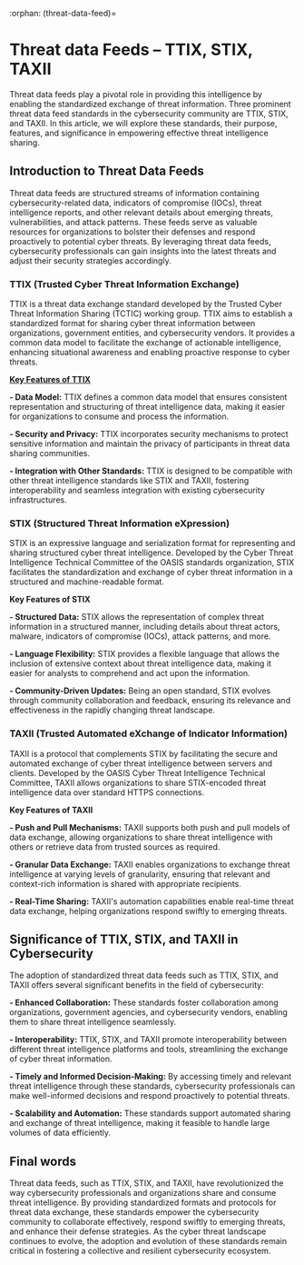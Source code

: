 :orphan:
(threat-data-feed)=

# Threat data Feeds – TTIX, STIX, TAXII

Threat data feeds play a pivotal role in providing this intelligence by enabling the standardized exchange of threat information. Three prominent threat data feed standards in the cybersecurity community are TTIX, STIX, and TAXII. In this article, we will explore these standards, their purpose, features, and significance in empowering effective threat intelligence sharing.

## Introduction to Threat Data Feeds

Threat data feeds are structured streams of information containing cybersecurity-related data, indicators of compromise (IOCs), threat intelligence reports, and other relevant details about emerging threats, vulnerabilities, and attack patterns. These feeds serve as valuable resources for organizations to bolster their defenses and respond proactively to potential cyber threats. By leveraging threat data feeds, cybersecurity professionals can gain insights into the latest threats and adjust their security strategies accordingly.

### TTIX (Trusted Cyber Threat Information Exchange)

TTIX is a threat data exchange standard developed by the Trusted Cyber Threat Information Sharing (TCTIC) working group. TTIX aims to establish a standardized format for sharing cyber threat information between organizations, government entities, and cybersecurity vendors. It provides a common data model to facilitate the exchange of actionable intelligence, enhancing situational awareness and enabling proactive response to cyber threats.

**<u>Key Features of TTIX</u>**

**- Data Model:** TTIX defines a common data model that ensures consistent representation and structuring of threat intelligence data, making it easier for organizations to consume and process the information.
  
**- Security and Privacy:** TTIX incorporates security mechanisms to protect sensitive information and maintain the privacy of participants in threat data sharing communities.
  
**- Integration with Other Standards:** TTIX is designed to be compatible with other threat intelligence standards like STIX and TAXII, fostering interoperability and seamless integration with existing cybersecurity infrastructures.
  
### STIX (Structured Threat Information eXpression)

STIX is an expressive language and serialization format for representing and sharing structured cyber threat intelligence. Developed by the Cyber Threat Intelligence Technical Committee of the OASIS standards organization, STIX facilitates the standardization and exchange of cyber threat information in a structured and machine-readable format.

**</u>Key Features of STIX</u>**

**- Structured Data:** STIX allows the representation of complex threat information in a structured manner, including details about threat actors, malware, indicators of compromise (IOCs), attack patterns, and more.

**- Language Flexibility:** STIX provides a flexible language that allows the inclusion of extensive context about threat intelligence data, making it easier for analysts to comprehend and act upon the information.

**- Community-Driven Updates:** Being an open standard, STIX evolves through community collaboration and feedback, ensuring its relevance and effectiveness in the rapidly changing threat landscape.

### TAXII (Trusted Automated eXchange of Indicator Information)

TAXII is a protocol that complements STIX by facilitating the secure and automated exchange of cyber threat intelligence between servers and clients. Developed by the OASIS Cyber Threat Intelligence Technical Committee, TAXII allows organizations to share STIX-encoded threat intelligence data over standard HTTPS connections.

**</u>Key Features of TAXII</u>**

**- Push and Pull Mechanisms:** TAXII supports both push and pull models of data exchange, allowing organizations to share threat intelligence with others or retrieve data from trusted sources as required.
  
**- Granular Data Exchange:** TAXII enables organizations to exchange threat intelligence at varying levels of granularity, ensuring that relevant and context-rich information is shared with appropriate recipients.
  
**- Real-Time Sharing:** TAXII's automation capabilities enable real-time threat data exchange, helping organizations respond swiftly to emerging threats.
  
## Significance of TTIX, STIX, and TAXII in Cybersecurity

The adoption of standardized threat data feeds such as TTIX, STIX, and TAXII offers several significant benefits in the field of cybersecurity:

**- Enhanced Collaboration:** These standards foster collaboration among organizations, government agencies, and cybersecurity vendors, enabling them to share threat intelligence seamlessly.
  
**- Interoperability:** TTIX, STIX, and TAXII promote interoperability between different threat intelligence platforms and tools, streamlining the exchange of cyber threat information.
  
**- Timely and Informed Decision-Making:** By accessing timely and relevant threat intelligence through these standards, cybersecurity professionals can make well-informed decisions and respond proactively to potential threats.
  
**- Scalability and Automation:** These standards support automated sharing and exchange of threat intelligence, making it feasible to handle large volumes of data efficiently.

## Final words

Threat data feeds, such as TTIX, STIX, and TAXII, have revolutionized the way cybersecurity professionals and organizations share and consume threat intelligence. By providing standardized formats and protocols for threat data exchange, these standards empower the cybersecurity community to collaborate effectively, respond swiftly to emerging threats, and enhance their defense strategies. As the cyber threat landscape continues to evolve, the adoption and evolution of these standards remain critical in fostering a collective and resilient cybersecurity ecosystem.